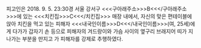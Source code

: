 피고인은 2018. 9. 5. 23:30경 서울 강서구 <<<구아래주소>>>B<<</구아래주소>>>에 있는 <<<치킨집>>>C<<</치킨집>>> 매장 내에서, 자신의 맞은 편테이블에 앉아 치킨을 먹고 있는 피해자 <<<내국인이름>>>D<<</내국인이름>>>(여, 25세)에게 다가가 갑자기 손 등으로 피해자의 겨드랑이와 가슴 사이의 옆구리 브래지어 띠가 지나가는 부분을 만지고 가 피해자를 강제로 추행하였다.
